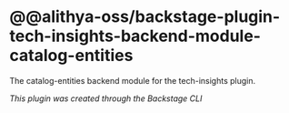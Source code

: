 # @@alithya-oss/backstage-plugin-tech-insights-backend-module-catalog-entities

The catalog-entities backend module for the tech-insights plugin.

_This plugin was created through the Backstage CLI_
